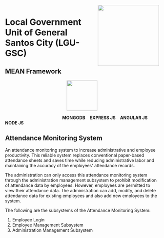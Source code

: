 <img src="https://i.ibb.co/MhNQvVR/299211915-5142625642530903-6278599487797217653-n.jpg" align="right" width="200" height="200"/>

# Local Government Unit of General Santos City (LGU-GSC)
## MEAN Framework 
<p align="center" width="100%">
<img src= "https://www.wildnettechnologies.com/wp-content/uploads/2018/04/mean-stack-2.png" width="auto" height="100">
</p>

&emsp; &emsp; &emsp; &emsp; &emsp; &emsp; &emsp; &emsp; &emsp; &emsp; &nbsp; **MONGODB** &ensp; **EXPRESS JS** &ensp; **ANGULAR JS** &ensp; **NODE JS**


## Attendance Monitoring System
An attendance monitoring system to increase administrative and employee productivity. This reliable system replaces conventional paper-based attendance sheets and saves time while reducing administrative labor and maintaining the accuracy of the employees' attendance records.

The administration can only access this attendance monitoring system through the administration management subsystem to prohibit modification of attendance data by employees. However, employees are permitted to view their attendance data.
The administration can add, modify, and delete attendance data for existing employees and also add new employees to the system.

The following are the subsystems of the Attendance Monitoring System:
1. Employee Login
2. Employee Management Subsystem
3. Administration Management Subsystem
